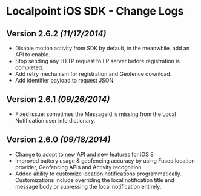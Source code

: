 Localpoint iOS SDK - Change Logs
==========

Version 2.6.2 *(11/17/2014)*
----------------------------
* Disable motion activity from SDK by default, in the meanwhile, add an API to enable.
* Stop sending any HTTP request to LP server before registration is completed.
* Add retry mechanism for registration and Geofence download.
* Add identifier payload to request JSON.

Version 2.6.1 *(09/26/2014)*
----------------------------
* Fixed issue: sometimes the MessageId is missing from the Local Notification user info dictionary.

Version 2.6.0 *(09/18/2014)*
----------------------------
* Change to adopt to new API and new features for iOS 8
* Improved battery usage & geofencing accuracy by using Fused location provider, Geofencing APIs and Activity recognition
* Added ability to customize location notifications programmatically. Customizations include overriding the local notification title and message body or supressing the local notification entirely.

